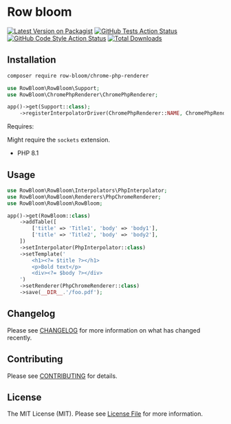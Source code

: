 # Row bloom

[![Latest Version on Packagist](https://img.shields.io/packagist/v/row-bloom/chrome-php-renderer.svg?style=flat-square)](https://packagist.org/packages/row-bloom/chrome-php-renderer)
[![GitHub Tests Action Status](https://img.shields.io/github/actions/workflow/status/row-bloom/chrome-php-renderer/run-tests.yml?branch=main&label=tests&style=flat-square)](https://github.com/row-bloom/chrome-php-renderer/actions?query=workflow%3Arun-tests+branch%3Amain)
[![GitHub Code Style Action Status](https://img.shields.io/github/actions/workflow/status/row-bloom/chrome-php-renderer/fix-php-code-style-issues.yml?branch=main&label=code%20style&style=flat-square)](https://github.com/row-bloom/chrome-php-renderer/actions?query=workflow%3A"Fix+PHP+code+style+issues"+branch%3Amain)
[![Total Downloads](https://img.shields.io/packagist/dt/row-bloom/chrome-php-renderer.svg?style=flat-square)](https://packagist.org/packages/row-bloom/chrome-php-renderer)

## Installation

```bash
composer require row-bloom/chrome-php-renderer
```

```php
use RowBloom\RowBloom\Support;
use RowBloom\ChromePhpRenderer\ChromePhpRenderer;

app()->get(Support::class);
    ->registerInterpolatorDriver(ChromePhpRenderer::NAME, ChromePhpRenderer::class)
```

Requires:

Might require the `sockets` extension.

- PHP 8.1

## Usage

```php
use RowBloom\RowBloom\Interpolators\PhpInterpolator;
use RowBloom\RowBloom\Renderers\PhpChromeRenderer;
use RowBloom\RowBloom\RowBloom;

app()->get(RowBloom::class)
    ->addTable([
        ['title' => 'Title1', 'body' => 'body1'],
        ['title' => 'Title2', 'body' => 'body2'],
    ])
    ->setInterpolator(PhpInterpolator::class)
    ->setTemplate('
        <h1><?= $title ?></h1>
        <p>Bold text</p>
        <div><?= $body ?></div>
    ')
    ->setRenderer(PhpChromeRenderer::class)
    ->save(__DIR__.'/foo.pdf');
```

## Changelog

Please see [CHANGELOG](CHANGELOG.md) for more information on what has changed recently.

## Contributing

Please see [CONTRIBUTING](CONTRIBUTING.md) for details.

## License

The MIT License (MIT). Please see [License File](LICENSE.md) for more information.
